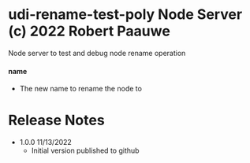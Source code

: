 
# udi-rename-test-poly Node Server (c) 2022 Robert Paauwe

Node server to test and debug node rename operation

#### name
   * The new name to rename the node to

# Release Notes

- 1.0.0 11/13/2022
   - Initial version published to github
